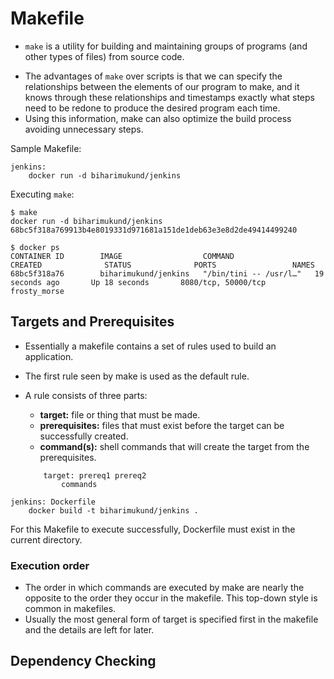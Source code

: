# Makefile

- `make` is a utility for building and maintaining groups of programs (and other types of files) from source code.

* The advantages of `make` over scripts is that we can specify the relationships between the elements of our program to make, and it knows through these relationships and timestamps exactly what steps need to be redone to produce the desired program each time. 
* Using this information, make can also optimize the build process avoiding unnecessary steps.

Sample Makefile:

```
jenkins:
	docker run -d biharimukund/jenkins
```    

Executing `make`:

```
$ make
docker run -d biharimukund/jenkins
68bc5f318a769913b4e8019331d971681a151de1deb63e3e8d2de49414499240

$ docker ps
CONTAINER ID        IMAGE                  COMMAND                  CREATED              STATUS              PORTS                 NAMES
68bc5f318a76        biharimukund/jenkins   "/bin/tini -- /usr/l…"   19 seconds ago       Up 18 seconds       8080/tcp, 50000/tcp   frosty_morse

```

## Targets and Prerequisites

* Essentially a makefile contains a set of rules used to build an application. 
* The first rule seen by make is used as the default rule. 
* A rule consists of three parts: 
    - **target:** file or thing that must be made.
    - **prerequisites:**  files that must exist before the target can be successfully created. 
    - **command(s):** shell commands that will create the target from the prerequisites.

    ```
        target: prereq1 prereq2
            commands
    ```   

```
jenkins: Dockerfile
	docker build -t biharimukund/jenkins .
```            
For this Makefile to execute successfully, Dockerfile must exist in the current directory.

### Execution order

- The order in which commands are executed by make are nearly the opposite to the order they occur in the makefile. This top-down style is common in makefiles. 
- Usually the most general form of target is specified first in the makefile and the details are left for later.

## Dependency Checking



